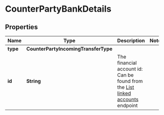 

# CounterPartyBankDetails


## Properties

| Name | Type | Description | Notes |
|------------ | ------------- | ------------- | -------------|
|**type** | **CounterPartyIncomingTransferType** |  |  |
|**id** | **String** |  The financial account id: Can be found from the [List linked accounts](https://developer.brex.com/openapi/payments_api/) endpoint  |  |




